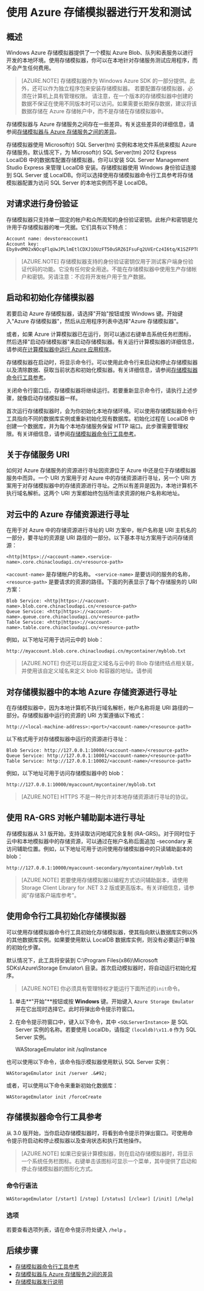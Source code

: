 <properties 
	pageTitle="使用 Azure 存储模拟器进行开发和测试" 
	description="了解如何使用 Azure 存储模拟器进行开发和测试。" 
	services="storage" 
	documentationCenter="" 
	authors="tamram" 
	manager="adinah" 
	editor=""/>
<tags ms.service="storage"
    ms.date="02/20/2015"
    wacn.date="04/15/2015"
    />

# 使用 Azure 存储模拟器进行开发和测试

## 概述
Windows Azure 存储模拟器提供了一个模拟 Azure Blob、队列和表服务以进行开发的本地环境。使用存储模拟器，你可以在本地针对存储服务测试应用程序，而不会产生任何费用。

> [AZURE.NOTE] 存储模拟器作为 Windows Azure SDK 的一部分提供。此外，还可以作为独立程序包来安装存储模拟器。
若要配置存储模拟器，必须在计算机上具有管理权限。 
> 请注意，在一个版本的存储模拟器中创建的数据不保证在使用不同版本时可以访问。如果需要长期保存数据，建议将该数据存储在 Azure 存储帐户中，而不是存储在存储模拟器中。
 
存储模拟器与 Azure 存储服务之间存在一些差异。有关这些差异的详细信息，请参阅[存储模拟器与 Azure 存储服务之间的差异](https://msdn.microsoft.com/zh-cn/library/azure/gg433135.aspx)。

存储模拟器使用 Microsoft(r) SQL Server(tm) 实例和本地文件系统来模拟 Azure 存储服务。默认情况下，为 Microsoft(r) SQL Server(tm) 2012 Express LocalDB 中的数据库配置存储模拟器。你可以安装 SQL Server Management Studio Express 来管理 LocalDB 安装。存储模拟器使用 Windows 身份验证连接到 SQL Server 或 LocalDB。你可以选择使用存储模拟器命令行工具参考将存储模拟器配置为访问 SQL Server 的本地实例而不是 LocalDB。

## 对请求进行身份验证

存储模拟器只支持单一固定的帐户和众所周知的身份验证密钥。此帐户和密钥是允许用于存储模拟器的唯一凭据。它们具有以下特点：

    Account name: devstoreaccount1
    Account key: Eby8vdM02xNOcqFlqUwJPLlmEtlCDXJ1OUzFT50uSRZ6IFsuFq2UVErCz4I6tq/K1SZFPTOtrKBHBeksoGMGw==
    
> [AZURE.NOTE] 存储模拟器支持的身份验证密钥仅用于测试客户端身份验证代码的功能。它没有任何安全用途。不能在存储模拟器中使用生产存储帐户和密钥。另请注意：不应将开发帐户用于生产数据。
 

## 启动和初始化存储模拟器
若要启动 Azure 存储模拟器，请选择"开始"按钮或按 Windows 键。开始键入"Azure 存储模拟器"，然后从应用程序列表中选择"Azure 存储模拟器"。 

或者，如果 Azure 计算模拟器已在运行，则可以通过右键单击系统任务栏图标，然后选择"启动存储模拟器"来启动存储模拟器。有关运行计算模拟器的详细信息，请参阅[在计算模拟器中运行 Azure 应用程序](https://msdn.microsoft.com/zh-cn/library/azure/hh403990.aspx)。

存储模拟器在启动时，将显示命令行。可以使用此命令行来启动和停止存储模拟器以及清除数据、获取当前状态和初始化模拟器。有关详细信息，请参阅[存储模拟器命令行工具参考](https://msdn.microsoft.com/zh-cn/library/azure/gg433005.aspx)。

关闭命令行窗口后，存储模拟器将继续运行。若要重新显示命令行，请执行上述步骤，就像启动存储模拟器一样。


首次运行存储模拟器时，会为你初始化本地存储环境。可以使用存储模拟器命令行工具指向不同的数据库实例或重新初始化现有数据库。初始化过程在 LocalDB 中创建一个数据库，并为每个本地存储服务保留 HTTP 端口。此步骤需要管理权限。有关详细信息，请参阅[存储模拟器命令行工具参考](https://msdn.microsoft.com/zh-cn/library/azure/gg433005.aspx)。

## 关于存储服务 URI

如何对 Azure 存储服务的资源进行寻址因资源位于 Azure 中还是位于存储模拟器服务中而异。一个 URI 方案用于对 Azure 中的存储资源进行寻址，另一个 URI 方案用于对存储模拟器中的存储资源进行寻址。之所以有差异是因为，本地计算机不执行域名解析。这两个 URI 方案都始终包括所请求资源的帐户名称和地址。

## 对云中的 Azure 存储资源进行寻址

在用于对 Azure 中的存储资源进行寻址的 URI 方案中，帐户名称是 URI 主机名的一部分，要寻址的资源是 URI 路径的一部分。以下基本寻址方案用于访问存储资源：

    <http|https>://<account-name>.<service-name>.core.chinacloudapi.cn/<resource-path>


 `<account-name>`  是存储帐户的名称。 `<service-name>`  是要访问的服务的名称， `<resource-path>`  是要请求的资源的路径。下面的列表显示了每个存储服务的 URI 方案：

	Blob Service: <http|https>://<account-name>.blob.core.chinacloudapi.cn/<resource-path>
	Queue Service: <http|https>://<account-name>.queue.core.chinacloudapi.cn/<resource-path>
	Table Service: <http|https>://<account-name>.table.core.chinacloudapi.cn/<resource-path>

例如，以下地址可用于访问云中的 blob：
    
    http://myaccount.blob.core.chinacloudapi.cn/mycontainer/myblob.txt

> [AZURE.NOTE] 你还可以将自定义域名与云中的 Blob 存储终结点相关联，并使用该自定义域名来定义 blob 和容器的地址。请参阅 
 
## 对存储模拟器中的本地 Azure 存储资源进行寻址

在存储模拟器中，因为本地计算机不执行域名解析，帐户名称将是 URI 路径的一部分。存储模拟器中运行的资源的 URI 方案遵循以下格式：

    http://<local-machine-address>:<port>/<account-name>/<resource-path>

以下格式用于对存储模拟器中运行的资源进行寻址：

	Blob Service: http://127.0.0.1:10000/<account-name>/<resource-path>
	Queue Service: http://127.0.0.1:10001/<account-name>/<resource-path>
	Table Service: http://127.0.0.1:10002/<account-name>/<resource-path>

例如，以下地址可用于访问存储模拟器中的 blob：

    http://127.0.0.1:10000/myaccount/mycontainer/myblob.txt

> [AZURE.NOTE] HTTPS 不是一种允许对本地存储资源进行寻址的协议。
 
## 使用 RA-GRS 对帐户辅助副本进行寻址
存储模拟器从 3.1 版开始，支持读取访问地域冗余复制 (RA-GRS)。对于同时位于云中和本地模拟器中的存储资源，可以通过在帐户名称后面追加 -secondary 来访问辅助位置。例如，以下地址可用于访问使用存储模拟器中的只读辅助副本的 blob：

    http://127.0.0.1:10000/myaccount-secondary/mycontainer/myblob.txt 

> [AZURE.NOTE] 若要使用存储模拟器以编程方式访问辅助副本，请使用 Storage Client Library for .NET 3.2 版或更高版本。有关详细信息，请参阅"存储客户端库参考"。
 
## 使用命令行工具初始化存储模拟器
可以使用存储模拟器命令行工具初始化存储模拟器，使其指向默认数据库实例以外的其他数据库实例。如果要使用默认 LocalDB 数据库实例，则没有必要运行单独的初始化步骤。

默认情况下，此工具将安装到 C:\Program Files(x86)\Microsoft SDKs\Azure\Storage Emulator\ 目录。首次启动模拟器时，将自动运行初始化程序。

> [AZURE.NOTE] 你必须具有管理特权才能运行下面所述的`init`命令。

1. 单击**"开始"**按钮或按 **Windows** 键。开始键入 `Azure Storage Emulator` 并在它出现时选择它。此时将弹出命令提示符窗口。


2. 在命令提示符窗口中，键入以下命令，其中 `<SQLServerInstance>` 是 SQL Server 实例的名称。若要使用 LocalDb，请指定 `(localdb)\v11.0` 作为 SQL Server 实例。

    WAStorageEmulator init /sqlInstance <SQLServerInstance> 
    
也可以使用以下命令，该命令指示模拟器使用默认 SQL Server 实例：

    WAStorageEmulator init /server .&#92; 

或者，可以使用以下命令来重新初始化数据库：

    WAStorageEmulator init /forceCreate 

## 存储模拟器命令行工具参考

从 3.0 版开始，当你启动存储模拟器时，将看到命令提示符弹出窗口。可使用命令提示符启动和停止模拟器以及查询状态和执行其他操作。

> [AZURE.NOTE] 如果已安装计算模拟器，则在启动存储模拟器时，将显示一个系统任务栏图标。右键单击该图标可显示一个菜单，其中提供了启动和停止存储模拟器的图形化方式。

### 命令行语法

	WAStorageEmulator [/start] [/stop] [/status] [/clear] [/init] [/help]

### 选项

若要查看选项列表，请在命令提示符处键入 `/help` 。

## 后续步骤
- [存储模拟器命令行工具参考](https://msdn.microsoft.com/zh-cn/library/azure/gg433005.aspx)
- [存储模拟器与 Azure 存储服务之间的差异](https://msdn.microsoft.com/zh-cn/library/azure/gg433135.aspx)
- [存储模拟器发行说明](https://msdn.microsoft.com/zh-cn/library/azure/dn683879.aspx)

<!--HONumber=50-->